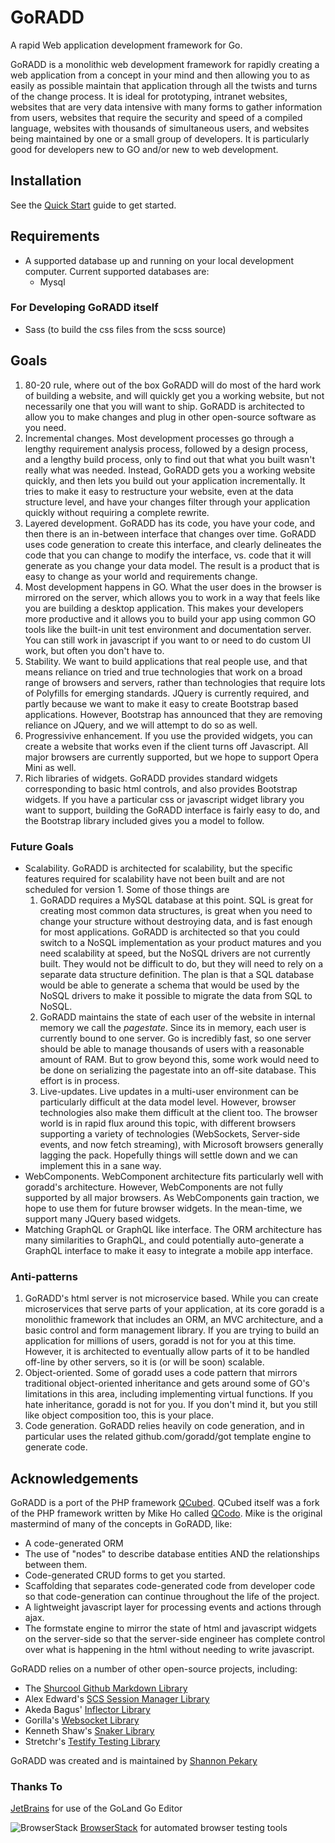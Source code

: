 # GoRADD
A rapid Web application development framework for Go.

GoRADD is a monolithic web development framework for rapidly creating a web application from a concept
in your mind and then allowing you to as easily as possible maintain that application through
all the twists and turns of the change process. It is ideal for prototyping, intranet websites,
websites that are very data intensive with many forms to gather information from users,
websites that require the security and speed of a compiled language, websites with thousands of
simultaneous users, and websites being maintained by one or a small group of developers. It is
particularly good for developers new to GO and/or new to web development.

## Installation
See the [Quick Start](doc/quickstart.md) guide to get started.

## Requirements
- A supported database up and running on your local development computer. 
Current supported databases are:
    - Mysql

### For Developing GoRADD itself
- Sass (to build the css files from the scss source)

## Goals
1) 80-20 rule, where out of the box GoRADD will do most of the hard work of building a website, and
will quickly get you a working website, but not necessarily one that you will want to ship.
GoRADD is architected to allow you to make changes and plug in other open-source 
software as you need.
1) Incremental changes. Most development processes go through a lengthy requirement analysis process,
followed by a design process, and a lengthy build process, only to find out that what you built wasn't 
really what was needed. Instead, GoRADD gets you a working website quickly, and then lets you build out
your application incrementally. It
tries to make it easy to restructure your website, even
at the data structure level, and have your changes filter through your application quickly without
requiring a complete rewrite. 
1) Layered development. GoRADD has its code, you have your code, and then there is an in-between
interface that changes over time. GoRADD uses code generation to create this interface, and clearly
delineates the code that you can change to modify the interface, vs. code that it will generate as you
change your data model. The result is a product that is easy to change as your world and
requirements change.
1) Most development happens in GO. What the user does in the browser is mirrored on the
server, which allows you to work in a way that feels like you are building a desktop application. This
makes your developers more productive and it allows you to build your app using common GO tools like
the built-in unit test environment and documentation server. You can still work in javascript if you
want to or need to do custom UI work, but often you don't have to.
1) Stability. We want to build applications that real people use, and that means reliance on tried
and true technologies that work on a broad range of browsers and servers, rather than technologies
that require lots of Polyfills for emerging standards. JQuery is currently required, and partly because we want
to make it easy to create Bootstrap based applications. However, Bootstrap has announced
that they are removing reliance on JQuery, and we will attempt to do so as well.
1) Progressivive enhancement. If you use the provided widgets, you can create a website
that works even if the client turns off Javascript. All major browsers are currently supported,
but we hope to support Opera Mini as well.
1) Rich libraries of widgets. GoRADD provides standard widgets corresponding to 
basic html controls, and also provides Bootstrap widgets. If you have a particular
css or javascript widget library you want to support, building the GoRADD
interface is fairly easy to do, and the Bootstrap library included gives you a 
model to follow.

### Future Goals
* Scalability. GoRADD is architected for scalability, but the specific features required for
scalability have not been built and are not scheduled for version 1. Some of those things are
    1. GoRADD requires a MySQL database at this point. SQL is great for creating most common data
    structures, is great when you need to change your structure without destroying data, and
    is fast enough for most applications. GoRADD is architected so that you could switch to a NoSQL implementation
    as your product matures and you need scalability at speed, but the NoSQL drivers are not currently built. 
    They would not be difficult to do, but they will need to rely on a separate data structure definition. The
    plan is that a SQL database would be able to generate a schema that would be used by the NoSQL drivers to
    make it possible to migrate the data from SQL to NoSQL.
    2. GoRADD maintains the state of each user of the website in internal memory we call the *pagestate*.
    Since its in memory, each user is currently bound to one server. Go is incredibly fast, so one server should be
    able to manage thousands of users with a reasonable amount of RAM. But to grow beyond this, some work would
    need to be done on serializing the pagestate into an off-site database. This effort is in process.
    3. Live-updates. Live updates in a multi-user environment can be particularly difficult at the data model
    level. However, browser technologies also make them difficult at the client too. The browser world is in rapid flux
    around this topic, with different browsers supporting a variety of technologies 
    (WebSockets, Server-side events, and now fetch streaming), with Microsoft browsers generally 
    lagging the pack. Hopefully things will settle down and we can implement this in a sane way.
* WebComponents. WebComponent architecture fits particularly well with goradd's architecture. However,
WebComponents are not fully supported by all major browsers. As WebComponents gain traction, we hope
to use them for future browser widgets. In the mean-time, we support many JQuery based widgets.
* Matching GraphQL or GraphQL like interface. The ORM architecture has many similarities to
GraphQL, and could potentially auto-generate a GraphQL interface to make it easy to integrate
a mobile app interface. 

### Anti-patterns
1) GoRADD's html server is not microservice based. 
While you can create microservices that serve parts of your application, at its
core goradd is a monolithic framework that includes an ORM, an MVC architecture, and a basic control
and form management library. If you are trying to build an application for millions of users, goradd is not
for you at this time. However, it is architected to eventually allow parts of it to be handled off-line by
other servers, so it is (or will be soon) scalable. 
2) Object-oriented. Some of goradd uses a code pattern that mirrors traditional object-oriented
inheritance and gets around some of GO's limitations in this area, including implementing 
virtual functions. If you hate inheritance, goradd is not for you. If you don't mind it, but you still
like object composition too, this is your place.
3) Code generation. GoRADD relies heavily on code generation, and in particular uses the
related github.com/goradd/got template engine to generate code.

## Acknowledgements
GoRADD is a port of the PHP framework [QCubed](https://github.com/qcubed/qcubed). QCubed itself was a 
fork of the PHP framework written by Mike Ho called [QCodo](https://github.com/qcodo/qcodo).
Mike is the original mastermind of many of the concepts in GoRADD, like:
- A code-generated ORM
- The use of "nodes" to describe database entities AND the relationships between them.
- Code-generated CRUD forms to get you started.
- Scaffolding that separates code-generated code from developer code so that code-generation
can continue throughout the life of the project.
- A lightweight javascript layer for processing events and actions through ajax.
- The formstate engine to mirror the state of html and javascript widgets on the server-side
so that the server-side engineer has complete control over what is happening in the html without
needing to write javascript.

GoRADD relies on a number of other open-source projects, including:
- The [Shurcool Github Markdown Library](https://github.com/shurcooL/github_flavored_markdown)
- Alex Edward's [SCS Session Manager Library](https://github.com/alexedwards/scs)
- Akeda Bagus' [Inflector Library](https://github.com/gedex/inflector)
- Gorilla's [Websocket Library](https://github.com/gorilla/websocket)
- Kenneth Shaw's [Snaker Library](https://github.com/knq/snaker)
- Stretchr's [Testify Testing Library](https://github.com/stretchr/testify)

GoRADD was created and is maintained by [Shannon Pekary](https://github.com/spekary)

### Thanks To
[JetBrains](https://www.jetbrains.com/go) for use of the GoLand Go Editor

![BrowserStack](https://d3but80xmlhqzj.cloudfront.net/production/images/static/header/bstack-logo.svg) 
[BrowserStack](http://browserstack.com) for automated browser testing tools